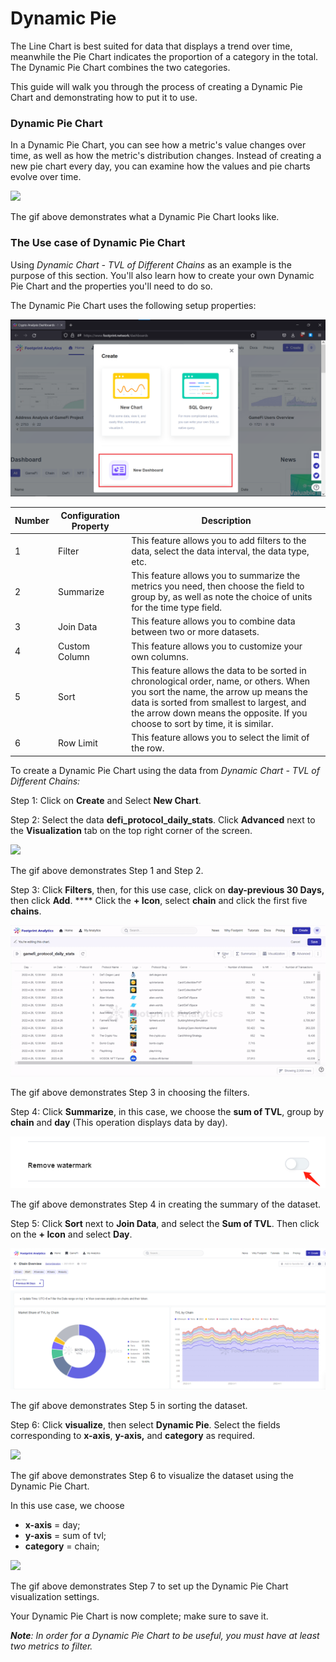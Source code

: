 # Dynamic Pie

The Line Chart is best suited for data that displays a trend over time, meanwhile the Pie Chart indicates the proportion of a category in the total. The Dynamic Pie Chart combines the two categories.

This guide will walk you through the process of creating a Dynamic Pie Chart and demonstrating how to put it to use.

### Dynamic Pie Chart <a href="#_yvin0ihc0chz" id="_yvin0ihc0chz"></a>

In a Dynamic Pie Chart, you can see how a metric's value changes over time, as well as how the metric's distribution changes. Instead of creating a new pie chart every day, you can examine how the values and pie charts evolve over time.

![](<../../../.gitbook/assets/0 (1) (1) (2) (2)>)

The gif above demonstrates what a Dynamic Pie Chart looks like.

### The Use case of Dynamic Pie Chart <a href="#_aagx6b7qffl9" id="_aagx6b7qffl9"></a>

Using _Dynamic Chart - TVL of Different Chains_ as an example is the purpose of this section. You'll also learn how to create your own Dynamic Pie Chart and the properties you'll need to do so.

The Dynamic Pie Chart uses the following setup properties:

![](<../../../.gitbook/assets/1 (13) (1)>)

| Number | Configuration Property | Description                                                                                                                                                                                                                                                     |
| ------ | ---------------------- | --------------------------------------------------------------------------------------------------------------------------------------------------------------------------------------------------------------------------------------------------------------- |
| 1      | Filter                 | This feature allows you to add filters to the data, select the data interval, the data type, etc.                                                                                                                                                               |
| 2      | Summarize              | This feature allows you to summarize the metrics you need, then choose the field to group by, as well as note the choice of units for the time type field.                                                                                                      |
| 3      | Join Data              | This feature allows you to combine data between two or more datasets.                                                                                                                                                                                           |
| 4      | Custom Column          | This feature allows you to customize your own columns.                                                                                                                                                                                                          |
| 5      | Sort                   | This feature allows the data to be sorted in chronological order, name, or others. When you sort the name, the arrow up means the data is sorted from smallest to largest, and the arrow down means the opposite. If you choose to sort by time, it is similar. |
| 6      | Row Limit              | This feature allows you to select the limit of the row.                                                                                                                                                                                                         |

To create a Dynamic Pie Chart using the data from _Dynamic Chart - TVL of Different Chains:_

Step 1: Click on **Create** and Select **New Chart**.

Step 2: Select the data **defi\_protocol\_daily\_stats**. Click **Advanced** next to the **Visualization** tab on the top right corner of the screen.

![](<../../../.gitbook/assets/2 (6) (1)>)

The gif above demonstrates Step 1 and Step 2.

Step 3: Click **Filters**, then, for this use case, click on **day-previous 30 Days,** then click **Add**. \*\*\*\* Click the **+ Icon**, select **chain** and click the first five **chains**.

![](<../../../.gitbook/assets/3 (11)>)

The gif above demonstrates Step 3 in choosing the filters.

Step 4: Click **Summarize**, in this case, we choose the **sum of TVL**, group by **chain** and **day** (This operation displays data by day).

![](<../../../.gitbook/assets/4 (9)>)

The gif above demonstrates Step 4 in creating the summary of the dataset.

Step 5: Click **Sort** next to **Join Data**, and select the **Sum of TVL**. Then click on the **+ Icon** and select **Day**.

![](<../../../.gitbook/assets/5 (6)>)

The gif above demonstrates Step 5 in sorting the dataset.

Step 6: Click **visualize**, then select **Dynamic Pie**. Select the fields corresponding to **x-axis**, **y-axis,** and **category** as required.

![](<../../../.gitbook/assets/5 (1) (2)>)

The gif above demonstrates Step 6 to visualize the dataset using the Dynamic Pie Chart.

In this use case, we choose

* **x-axis** = day;
* **y-axis** = sum of tvl;
* **category** = chain;

![](<../../../.gitbook/assets/6 (2) (1) (1) (2) (1)>)

The gif above demonstrates Step 7 to set up the Dynamic Pie Chart visualization settings.

Your Dynamic Pie Chart is now complete; make sure to save it.

_**Note**: In order for a Dynamic Pie Chart to be useful, you must have at least two metrics to filter._

